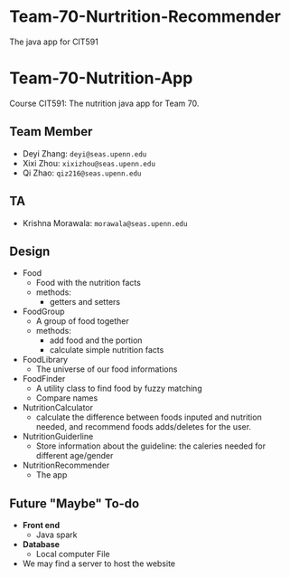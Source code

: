 # Team-70-Nurtrition-Recommender
The java app for CIT591

# Team-70-Nutrition-App
Course CIT591: The nutrition java app for Team 70.

## Team Member
- Deyi Zhang: `deyi@seas.upenn.edu`
- Xixi Zhou: `xixizhou@seas.upenn.edu`
- Qi Zhao: `qiz216@seas.upenn.edu`

## TA
- Krishna Morawala: `morawala@seas.upenn.edu`

## Design
- Food
	- Food with the nutrition facts
	- methods:
		- getters and setters
- FoodGroup
	- A group of food together
	- methods:
		- add food and the portion
		- calculate simple nutrition facts
- FoodLibrary
	- The universe of our food informations
- FoodFinder
	- A utility class to find food by fuzzy matching
	- Compare names
- NutritionCalculator
	- calculate the difference between foods inputed and nutrition needed, and recommend foods adds/deletes for the user.
- NutritionGuiderline
	- Store information about the guideline: the caleries needed for different age/gender
- NutritionRecommender
	- The app

## Future "Maybe" To-do
- **Front end**
  - Java spark
- **Database**
  - Local computer File
- We may find a server to host the website
